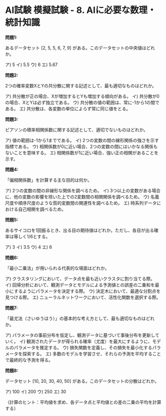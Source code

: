 # AI試験 模擬試験 - 8. AIに必要な数理・統計知識

**問題1:**

あるデータセット [2, 5, 5, 6, 7, 9] がある。このデータセットの中央値はどれか。

ア) 5
イ) 5.5
ウ) 6
エ) 5.67

**問題2:**

2つの確率変数XとYの共分散に関する記述として、最も適切なものはどれか。

ア) 共分散が正の場合、Xが増加するとYも増加する傾向がある。
イ) 共分散が0の場合、XとYは必ず独立である。
ウ) 共分散の値の範囲は、常に-1から1の間である。
エ) 共分散は、各変数の単位によらず常に同じ値をとる。

**問題3:**

ピアソンの積率相関係数に関する記述として、適切でないものはどれか。

ア) 値の範囲は-1から1までである。
イ) 2つの変数の間の線形関係の強さを示す指標である。
ウ) 相関係数が0に近い場合、2つの変数の間にはいかなる関係もないことを意味する。
エ) 相関係数が1に近い場合、強い正の相関があることを示す。

**問題4:**

「偏相関係数」を計算する主な目的は何か。

ア) 2つの変数の間の非線形な関係を調べるため。
イ) 3つ以上の変数がある場合に、他の変数の影響を除いた上での2変数間の相関関係を調べるため。
ウ) 名義尺度や順序尺度のような質的変数間の関連性を調べるため。
エ) 時系列データにおける自己相関を調べるため。

**問題5:**

あるサイコロを1回振るとき、出る目の期待値はどれか。ただし、各目が出る確率は等しく1/6とする。

ア) 3
イ) 3.5
ウ) 4
エ) 6

**問題6:**

「最小二乗法」が用いられる代表的な場面はどれか。

ア) クラスタリングにおいて、データ点を最も近いクラスタに割り当てる際。
イ) 回帰分析において、観測データとモデルによる予測値との誤差の二乗和を最小にするようにパラメータを決定する際。
ウ) 決定木において、最適な分割点を見つける際。
エ) ニューラルネットワークにおいて、活性化関数を選択する際。

**問題7:**

「最尤法（さいゆうほう）」の基本的な考え方として、最も適切なものはどれか。

ア) パラメータの事前分布を仮定し、観測データに基づいて事後分布を更新していく。
イ) 観測されたデータが得られる確率（尤度）を最大にするように、モデルのパラメータを推定する。
ウ) 損失関数を定義し、その損失を最小化するパラメータを探索する。
エ) 多数のモデルを学習させ、それらの予測を平均することで最終的な予測を得る。

**問題8:**

データセット [10, 20, 30, 40, 50] がある。このデータセットの分散はどれか。

ア) 100
イ) 200
ウ) 250
エ) 30

（計算のヒント：平均値を求め、各データ点と平均値との差の二乗の平均を計算する）
